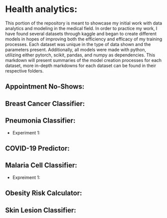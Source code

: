# Health analytics:
This portion of the repository is meant to showcase my initial work with data analytics and modeling in the medical field. In order to practice my work, I have found several datasets through kaggle and began to create different models in hopes of improving both the efficiency and efficacy of my training processes. Each dataset was unique in the type of data shown and the parameters present. Additionally, all models were made with python, utilizing either pytorch, scikit, pandas, and numpy as dependencies. This markdown will present summaries of the model creation processes for each dataset, more in-depth markdowns for each dataset can be found in their respective folders.

## Appointment No-Shows:

## Breast Cancer Classifier:

## Pneumonia Classifier:
* Experiment 1: 

## COVID-19 Predictor:

## Malaria Cell Classifier: 
* Expreiment 1: 

## Obesity Risk Calculator:

## Skin Lesion Classifier:

